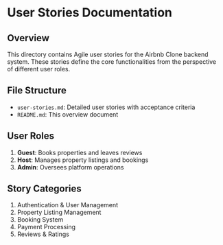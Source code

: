 # User Stories Documentation

## Overview
This directory contains Agile user stories for the Airbnb Clone backend system. These stories define the core functionalities from the perspective of different user roles.

## File Structure
- `user-stories.md`: Detailed user stories with acceptance criteria
- `README.md`: This overview document

## User Roles
1. **Guest**: Books properties and leaves reviews
2. **Host**: Manages property listings and bookings
3. **Admin**: Oversees platform operations

## Story Categories
1. Authentication & User Management
2. Property Listing Management
3. Booking System
4. Payment Processing
5. Reviews & Ratings

